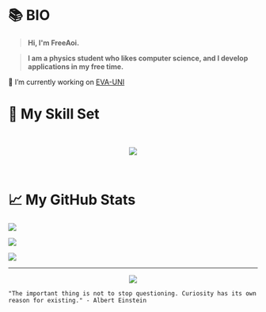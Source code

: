 # 📚 **BIO**

>  **Hi, I'm FreeAoi.**

> **I am a physics student who likes computer science, and I develop applications in my free time.**


🔭 I’m currently working on [EVA-UNI](https://github.com/FreeAoi/eva-uni)

# 📜 **My Skill Set**

<br/>
<p align="center">
    <a href="https://skillicons.dev">
        <img src="https://skillicons.dev/icons?i=css,prisma,nextjs,redis,git,docker,nestjs,typescript,tailwind,react,nodejs,electron&perline=6" />
    </a>
</p>
<br/>

# 📈 **My GitHub Stats**

![](https://github-readme-stats.vercel.app/api?username=FreeAoi&theme=dark&hide_border=false&include_all_commits=false&count_private=false)

![](https://github-readme-streak-stats.herokuapp.com/?user=FreeAoi&theme=dark&hide_border=false)

![](https://github-readme-stats.vercel.app/api/top-langs/?username=FreeAoi&theme=dark&hide_border=false&include_all_commits=false&count_private=false&layout=compact)

---

<p align="center"> 
    <img src="https://visitcount.itsvg.in/api?id=FreeAoi&icon=0&color=8">

    "The important thing is not to stop questioning. Curiosity has its own reason for existing." - Albert Einstein
</p>